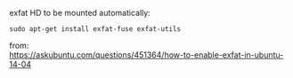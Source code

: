 exfat HD to be mounted automatically:

    sudo apt-get install exfat-fuse exfat-utils

from:  
https://askubuntu.com/questions/451364/how-to-enable-exfat-in-ubuntu-14-04
